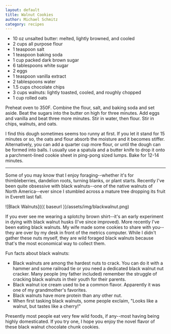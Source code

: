 ```yaml
---
layout: default
title: Walnut Cookies
author: Michael Schmitz
category: recipes
---
```


* 10 oz unsalted butter: melted, lightly browned, and cooled
* 2 cups all purpose flour
* 1 teaspoon salt
* 1 teaspoon baking soda
* 1 cup packed dark brown sugar
* 6 tablespoons white sugar
* 2 eggs
* 1 teaspoon vanilla extract
* 2 tablespoons water
* 1.5 cups chocolate chips
* 3 cups walnuts: lightly toasted, cooled, and roughly chopped
* 1 cup rolled oats

Preheat oven to 350F. Combine the flour, salt, and baking soda and set aside.  Beat the sugars into
the butter on high for three minutes.  Add eggs and vanilla and beat three more minutes.  Stir in
water, then flour. Stir in chips, walnuts, and oats.

I find this dough sometimes seems too runny at first. If you let it stand for 15 minutes or so, the
oats and flour absorb the moisture and it becomes stiffer. Alternatively, you can add a quarter cup
more flour, or until the dough can be formed into balls. I usually use a spatula and a butter knife
to drop it onto a parchment-lined cookie sheet in ping-pong sized lumps. Bake for 12-14 minutes.

---

Some of you may know that I enjoy foraging--whether it's for thimbleberries, dandelion roots,
turning blanks, or plant starts.  Recently I've been quite obsessive with black walnuts--one of the
native walnuts of North America--ever since I stumbled across a mature tree dropping its fruit in
Everett last fall.

![Black Walnuts]({{ baseurl }}/assets/img/blackwalnut.png)

If you ever see me wearing a splotchy brown shirt--it's an early experiment in dying with black
walnut husks (I've since improved).  More recently I've been eating black walnuts.  My wife made
some cookies to share with you--they are over by my desk in front of the metrics computer.   While I
didn't gather these nuts myself, they are wild foraged black walnuts because that's the most
economical way to collect them.

Fun facts about black walnuts:
* Black walnuts are among the hardest nuts to crack.  You can do it with a hammer and some railroad tie or you need a dedicated black walnut nut cracker.  Many people (my father included) remember the struggle of cracking black walnuts in their youth for their parents.
* Black walnut ice cream used to be a common flavor.  Apparently it was one of my grandmother's favorites.
* Black walnuts have more protein than any other nut.
* When first tasking black walnuts, some people exclaim, "Looks like a walnut, but tastes like a cherry!"

Presently most people eat very few wild foods, if any--most having being highly domesticated.  If you try one, I hope you enjoy the novel flavor of these black walnut chocolate chunk cookies.
